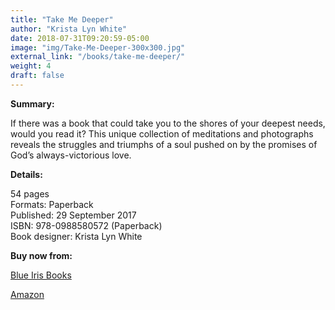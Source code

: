 ```yaml
---
title: "Take Me Deeper"
author: "Krista Lyn White"
date: 2018-07-31T09:20:59-05:00
image: "img/Take-Me-Deeper-300x300.jpg"
external_link: "/books/take-me-deeper/"
weight: 4
draft: false
---
```

**Summary:**<br>

If there was a book that could take you to the shores of your deepest needs, would you read it? This unique collection of meditations and photographs reveals the struggles and triumphs of a soul pushed on by the promises of God’s always-victorious love.

**Details:**<br>

54 pages<br>
Formats: Paperback<br>
Published: 29 September 2017<br>
ISBN: 978-0988580572 (Paperback)<br>
Book designer: Krista Lyn White


**Buy now from:**<br>

[Blue Iris Books](https://blueirisbooks.bigcartel.com)<br>

[Amazon](https://www.amazon.com/dp/0988580578/)<br>
